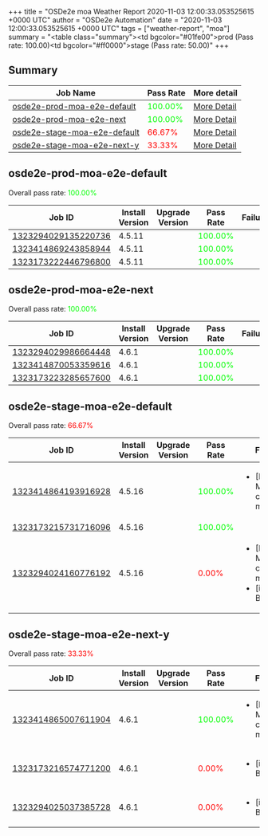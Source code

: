+++
title = "OSDe2e moa Weather Report 2020-11-03 12:00:33.053525615 +0000 UTC"
author = "OSDe2e Automation"
date = "2020-11-03 12:00:33.053525615 +0000 UTC"
tags = ["weather-report", "moa"]
summary = "<table class=\"summary\"><tr><td bgcolor=\"#01fe00\"></td><td>prod (Pass rate: 100.00)</td></tr><tr><td bgcolor=\"#ff0000\"></td><td>stage (Pass rate: 50.00)</td></tr></table>"
+++
## Summary

| Job Name | Pass Rate | More detail |
|----------|-----------|-------------|
|[osde2e-prod-moa-e2e-default](https://prow.svc.ci.openshift.org/?job=osde2e-prod-moa-e2e-default)| <span style="color:#01fe00;">100.00%</span>|[More Detail](#osde2e-prod-moa-e2e-default)|
|[osde2e-prod-moa-e2e-next](https://prow.svc.ci.openshift.org/?job=osde2e-prod-moa-e2e-next)| <span style="color:#01fe00;">100.00%</span>|[More Detail](#osde2e-prod-moa-e2e-next)|
|[osde2e-stage-moa-e2e-default](https://prow.svc.ci.openshift.org/?job=osde2e-stage-moa-e2e-default)| <span style="color:#ff0000;">66.67%</span>|[More Detail](#osde2e-stage-moa-e2e-default)|
|[osde2e-stage-moa-e2e-next-y](https://prow.svc.ci.openshift.org/?job=osde2e-stage-moa-e2e-next-y)| <span style="color:#ff0000;">33.33%</span>|[More Detail](#osde2e-stage-moa-e2e-next-y)|



## osde2e-prod-moa-e2e-default

Overall pass rate: <span style="color:#01fe00;">100.00%</span>

| Job ID | Install Version | Upgrade Version | Pass Rate | Failures |
|--------|-----------------|-----------------|-----------|----------|
[1323294029135220736](https://prow.ci.openshift.org/view/gs/origin-ci-test/logs/osde2e-prod-moa-e2e-default/1323294029135220736) | 4.5.11 |  | <span style="color:#01fe00;">100.00%</span>|
[1323414869243858944](https://prow.ci.openshift.org/view/gs/origin-ci-test/logs/osde2e-prod-moa-e2e-default/1323414869243858944) | 4.5.11 |  | <span style="color:#01fe00;">100.00%</span>|
[1323173222446796800](https://prow.ci.openshift.org/view/gs/origin-ci-test/logs/osde2e-prod-moa-e2e-default/1323173222446796800) | 4.5.11 |  | <span style="color:#01fe00;">100.00%</span>|



## osde2e-prod-moa-e2e-next

Overall pass rate: <span style="color:#01fe00;">100.00%</span>

| Job ID | Install Version | Upgrade Version | Pass Rate | Failures |
|--------|-----------------|-----------------|-----------|----------|
[1323294029986664448](https://prow.ci.openshift.org/view/gs/origin-ci-test/logs/osde2e-prod-moa-e2e-next/1323294029986664448) | 4.6.1 |  | <span style="color:#01fe00;">100.00%</span>|
[1323414870053359616](https://prow.ci.openshift.org/view/gs/origin-ci-test/logs/osde2e-prod-moa-e2e-next/1323414870053359616) | 4.6.1 |  | <span style="color:#01fe00;">100.00%</span>|
[1323173223285657600](https://prow.ci.openshift.org/view/gs/origin-ci-test/logs/osde2e-prod-moa-e2e-next/1323173223285657600) | 4.6.1 |  | <span style="color:#01fe00;">100.00%</span>|



## osde2e-stage-moa-e2e-default

Overall pass rate: <span style="color:#ff0000;">66.67%</span>

| Job ID | Install Version | Upgrade Version | Pass Rate | Failures |
|--------|-----------------|-----------------|-----------|----------|
[1323414864193916928](https://prow.ci.openshift.org/view/gs/origin-ci-test/logs/osde2e-stage-moa-e2e-default/1323414864193916928) | 4.5.16 |  | <span style="color:#01fe00;">100.00%</span>|<ul><li>[Log Metrics] cluster-mgmt-500</li></ul>
[1323173215731716096](https://prow.ci.openshift.org/view/gs/origin-ci-test/logs/osde2e-stage-moa-e2e-default/1323173215731716096) | 4.5.16 |  | <span style="color:#01fe00;">100.00%</span>|
[1323294024160776192](https://prow.ci.openshift.org/view/gs/origin-ci-test/logs/osde2e-stage-moa-e2e-default/1323294024160776192) | 4.5.16 |  | <span style="color:#ff0000;">0.00%</span>|<ul><li>[Log Metrics] cluster-mgmt-500</li><li>[install] BeforeSuite</li></ul>



## osde2e-stage-moa-e2e-next-y

Overall pass rate: <span style="color:#ff0000;">33.33%</span>

| Job ID | Install Version | Upgrade Version | Pass Rate | Failures |
|--------|-----------------|-----------------|-----------|----------|
[1323414865007611904](https://prow.ci.openshift.org/view/gs/origin-ci-test/logs/osde2e-stage-moa-e2e-next-y/1323414865007611904) | 4.6.1 |  | <span style="color:#01fe00;">100.00%</span>|<ul><li>[Log Metrics] cluster-mgmt-500</li></ul>
[1323173216574771200](https://prow.ci.openshift.org/view/gs/origin-ci-test/logs/osde2e-stage-moa-e2e-next-y/1323173216574771200) | 4.6.1 |  | <span style="color:#ff0000;">0.00%</span>|<ul><li>[install] BeforeSuite</li></ul>
[1323294025037385728](https://prow.ci.openshift.org/view/gs/origin-ci-test/logs/osde2e-stage-moa-e2e-next-y/1323294025037385728) | 4.6.1 |  | <span style="color:#ff0000;">0.00%</span>|<ul><li>[install] BeforeSuite</li></ul>



